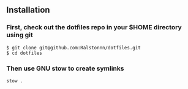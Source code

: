 ## Installation

### First, check out the dotfiles repo in your $HOME directory using git

```
$ git clone git@github.com:Ralstonnn/dotfiles.git
$ cd dotfiles
```

### Then use GNU stow to create symlinks
```
stow .
```
